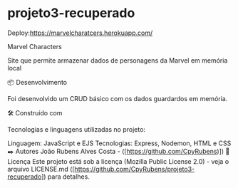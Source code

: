 # projeto3-recuperado

Deploy:https://marvelcharatcers.herokuapp.com/

Marvel Characters

Site que permite armazenar dados de personagens da Marvel em memória local

📦 Desenvolvimento

Foi desenvolvido um CRUD básico com os dados guardardos em memória.

🛠️ Construído com

Tecnologias e linguagens utilizadas no projeto:

Linguagem: JavaScript e EJS
Tecnologias: Express, Nodemon, HTML e CSS
✒️ Autores
João Rubens Alves Costa - ([https://github.com/CpyRubens)])
📄 Licença
Este projeto está sob a licença (Mozilla Public License 2.0) - veja o arquivo LICENSE.md ([https://github.com/CpyRubens/projeto3-recuperado]) para detalhes.
